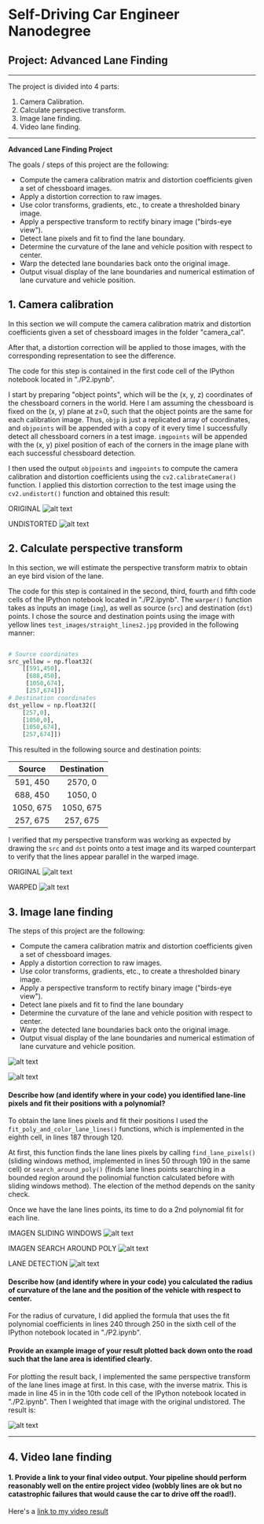 # Self-Driving Car Engineer Nanodegree

## Project: Advanced Lane Finding
---

The project is divided into 4 parts:

1. Camera Calibration.
2. Calculate perspective transform.
3. Image lane finding.
4. Video lane finding.

---
**Advanced Lane Finding Project**

The goals / steps of this project are the following:

* Compute the camera calibration matrix and distortion coefficients given a set of chessboard images.
* Apply a distortion correction to raw images.
* Use color transforms, gradients, etc., to create a thresholded binary image.
* Apply a perspective transform to rectify binary image ("birds-eye view").
* Detect lane pixels and fit to find the lane boundary.
* Determine the curvature of the lane and vehicle position with respect to center.
* Warp the detected lane boundaries back onto the original image.
* Output visual display of the lane boundaries and numerical estimation of lane curvature and vehicle position.

[//]: # (Image References)

[image0]: ./camera_cal/calibration1.jpg "Original"
[image1]: ./output_images/Undist/calibration1.jpg "Undistorted"

[image2]: ./output_images/Perspective/straight_lines8.jpg "Original"
[image3]: ./output_images/Perspective/straight_lines_warped.jpg "Road Transformed"

[image4]: ./test_images/test4.jpg "Image Example"
[image5]: ./output_images/test_images/test4.jpg "Image with lane detection"

[image6]: ./output_images/sliding_windows.jpg "Sliding windows" 
[image7]: ./output_images/search_around_poly.jpg "Search around poly"
[image8]: ./output_images/test_images/test4 "Warped lane detection"

[video1]: ./project_video_output.mp4 "Video"



## 1. Camera calibration

In this section we will compute the camera calibration matrix and distortion coefficients given a set of chessboard images in the folder "camera_cal". 

After that, a distortion correction will be applied to those images, with the corresponding representation to see the difference. 

The code for this step is contained in the first code cell of the IPython notebook located in "./P2.ipynb".

I start by preparing "object points", which will be the (x, y, z) coordinates of the chessboard corners in the world. Here I am assuming the chessboard is fixed on the (x, y) plane at z=0, such that the object points are the same for each calibration image.  Thus, `objp` is just a replicated array of coordinates, and `objpoints` will be appended with a copy of it every time I successfully detect all chessboard corners in a test image.  `imgpoints` will be appended with the (x, y) pixel position of each of the corners in the image plane with each successful chessboard detection.  

I then used the output `objpoints` and `imgpoints` to compute the camera calibration and distortion coefficients using the `cv2.calibrateCamera()` function.  I applied this distortion correction to the test image using the `cv2.undistort()` function and obtained this result: 

ORIGINAL
![alt text][image0]

UNDISTORTED
![alt text][image1]



## 2. Calculate perspective transform 

In this section, we will estimate the perspective transform matrix to obtain an eye bird vision of the lane.

The code for this step is contained in the second, third, fourth and fifth code cells of the IPython notebook located in "./P2.ipynb".  The `warper()` function takes as inputs an image (`img`), as well as source (`src`) and destination (`dst`) points.  I chose the source and destination points using the image with yellow lines `test_images/straight_lines2.jpg` provided in the following manner:

```python

# Source coordinates
src_yellow = np.float32(
    [[591,450],
     [688,450],
     [1050,674],
     [257,674]])
# Destination coordinates
dst_yellow = np.float32([
    [257,0],
    [1050,0],
    [1050,674],
    [257,674]])
```

This resulted in the following source and destination points:

| Source        | Destination   | 
|:-------------:|:-------------:| 
| 591, 450      | 2570, 0       | 
| 688, 450      | 1050, 0       |
| 1050, 675     | 1050, 675     |
| 257, 675      | 257, 675      |

I verified that my perspective transform was working as expected by drawing the `src` and `dst` points onto a test image and its warped counterpart to verify that the lines appear parallel in the warped image.

ORIGINAL
![alt text][image2]

WARPED
![alt text][image3]




## 3. Image lane finding 

The steps of this project are the following:

* Compute the camera calibration matrix and distortion coefficients given a set of chessboard images.
* Apply a distortion correction to raw images.
* Use color transforms, gradients, etc., to create a thresholded binary image.
* Apply a perspective transform to rectify binary image ("birds-eye view").
* Detect lane pixels and fit to find the lane boundary
* Determine the curvature of the lane and vehicle position with respect to center.
* Warp the detected lane boundaries back onto the original image.
* Output visual display of the lane boundaries and numerical estimation of lane curvature and vehicle position.


![alt text][image4]

![alt text][image5]


####  Describe how (and identify where in your code) you identified lane-line pixels and fit their positions with a polynomial?

To obtain the lane lines pixels and fit their positions I used the `fit_poly_and_color_lane_lines()` functions, which is implemented in the eighth cell, in lines 187 through 120. 

At first, this function finds the lane lines pixels by calling `find_lane_pixels()` (sliding windows method, implemented in lines 50 through 190 in the same cell) or `search_around_poly()` (finds lane lines points searching in a bounded region around the polinomial function calculated before with sliding windows method). The election of the method depends on the sanity check.

Once we have the lane lines points, its time to do a 2nd polynomial fit for each line.

IMAGEN SLIDING WINDOWS
![alt text][image6]

IMAGEN SEARCH AROUND POLY
![alt text][image7]

LANE DETECTION
![alt text][image8]

#### Describe how (and identify where in your code) you calculated the radius of curvature of the lane and the position of the vehicle with respect to center.

For the radius of curvature, I did applied the formula that uses the fit polynomial coefficients in lines 240 through 250 in the sixth cell of the IPython notebook located in "./P2.ipynb".

#### Provide an example image of your result plotted back down onto the road such that the lane area is identified clearly.

For plotting the result back, I implemented the same perspective transform of the lane lines image at first. In this case, with the inverse matrix. This is made in line 45 in in the 10th code cell of the IPython notebook located in "./P2.ipynb". Then I weighted that image with the original undistored. The result is:


![alt text][image7]

---

## 4. Video lane finding

#### 1. Provide a link to your final video output.  Your pipeline should perform reasonably well on the entire project video (wobbly lines are ok but no catastrophic failures that would cause the car to drive off the road!).

Here's a [link to my video result](./project_video_output.mp4)




